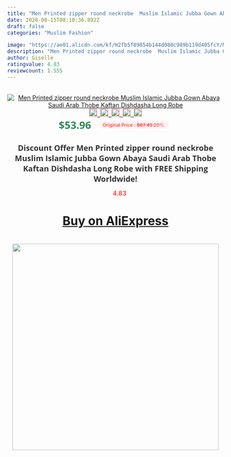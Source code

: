 ```yaml
---
title: "Men Printed zipper round neckrobe  Muslim Islamic Jubba Gown Abaya Saudi Arab Thobe Kaftan Dishdasha Long Robe"
date: 2020-08-15T08:10:36.892Z
draft: false
categories: "Muslim Fashion"

image: "https://ae01.alicdn.com/kf/H2fb5f89854b144d080c989b119d405fcY/Men-Printed-zipper-round-neckrobe-Muslim-Islamic-Jubba-Gown-Abaya-Saudi-Arab-Thobe-Kaftan-Dishdasha-Long.jpg"
description: "Men Printed zipper round neckrobe  Muslim Islamic Jubba Gown Abaya Saudi Arab Thobe Kaftan Dishdasha Long Robe"
author: Giselle
ratingvalue: 4.83
reviewcount: 1.555
---
```

<br>
<div style="text-align: center;">
<a href="https://s.click.aliexpress.com/e/_9JNNuD" target="_blank" rel="nofollow noopener noreferrer"><img alt="Men Printed zipper round neckrobe  Muslim Islamic Jubba Gown Abaya Saudi Arab Thobe Kaftan Dishdasha Long Robe" class="magnifier-image" src="https://ae01.alicdn.com/kf/H2fb5f89854b144d080c989b119d405fcY/Men-Printed-zipper-round-neckrobe-Muslim-Islamic-Jubba-Gown-Abaya-Saudi-Arab-Thobe-Kaftan-Dishdasha-Long.jpg_640x640.jpg">
<br>
<img style="border:1px solid salmon" src="https://ae01.alicdn.com/kf/H2fb5f89854b144d080c989b119d405fcY/Men-Printed-zipper-round-neckrobe-Muslim-Islamic-Jubba-Gown-Abaya-Saudi-Arab-Thobe-Kaftan-Dishdasha-Long.jpg_120x120.jpg">&nbsp;&nbsp;<img style="border:1px solid salmon" src="https://ae01.alicdn.com/kf/H392c359fd9e9483c83cb8552dd9d365d2/Men-Printed-zipper-round-neckrobe-Muslim-Islamic-Jubba-Gown-Abaya-Saudi-Arab-Thobe-Kaftan-Dishdasha-Long.png_120x120.jpg">&nbsp;&nbsp;<img style="border:1px solid salmon" src="https://ae01.alicdn.com/kf/Hed351c1360a64e0c881eaa985ec863428/Men-Printed-zipper-round-neckrobe-Muslim-Islamic-Jubba-Gown-Abaya-Saudi-Arab-Thobe-Kaftan-Dishdasha-Long.jpg_120x120.jpg">&nbsp;&nbsp;<img style="border:1px solid salmon" src="https://ae01.alicdn.com/kf/H54450e174b0e4c9e9942ce2e0ba9921a8/Men-Printed-zipper-round-neckrobe-Muslim-Islamic-Jubba-Gown-Abaya-Saudi-Arab-Thobe-Kaftan-Dishdasha-Long.jpg_120x120.jpg">&nbsp;&nbsp;<img style="border:1px solid salmon" src="https://ae01.alicdn.com/kf/H5a89d0d1ac80417daf31d45700693f6bb/Men-Printed-zipper-round-neckrobe-Muslim-Islamic-Jubba-Gown-Abaya-Saudi-Arab-Thobe-Kaftan-Dishdasha-Long.jpg_120x120.jpg"></a></div><br0>
<div style="text-align: center;"><span style="background-color: white; border: 0px; box-sizing: border-box; color: seagreen; display: inline-block; font-family: &quot;open sans&quot; , &quot;arial&quot; , &quot;helvetica&quot; , sans-serif , &quot;heiti&quot;; font-size: 24px; font-stretch: inherit; font-weight: 700; line-height: inherit; margin: 0px 10px 0px 0px; padding: 0px; vertical-align: middle;">$53.96 </span>
<span style="background: rgb(255 , 241 , 241); border-radius: 3px; border: 0px; box-sizing: border-box; color: #ff4747; display: inline-block; font-family: inherit; font-size: 12px; font-stretch: inherit; font-style: inherit; font-variant: inherit; font-weight: 600; line-height: inherit; margin: 0px; padding: 2px 5px; transform: scale(0.9); vertical-align: middle;">Original Price : <b style="text-decoration: line-through;">$67.45 </b> 20%&nbsp;&nbsp;</span></div>
<h1 style="color: #333333; display: inline-block; font-family: &quot;open sans&quot; , &quot;arial&quot; , &quot;helvetica&quot; , sans-serif , &quot;heiti&quot;; font-size: 18px; font-stretch: inherit; font-weight: 700; text-align: center;">Discount Offer Men Printed zipper round neckrobe  Muslim Islamic Jubba Gown Abaya Saudi Arab Thobe Kaftan Dishdasha Long Robe with FREE Shipping Worldwide!</h1>
<div style="color: #ff4747; text-align: center;">
<img src="https://4.bp.blogspot.com/-M0ZcTcb-5uY/XleCXlxnR4I/AAAAAAAAAEc/OrjgMkXV1oMQFaCRZj5HQwOCBcu3w1FegCPcBGAYYCw/s1600/star.png" style="height: 15px;">&nbsp;<b>4.83</b></div>
<div class="button_cont" align="center"><a class="buynow_a" href="https://s.click.aliexpress.com/e/_9JNNuD" target="_blank" rel="nofollow noopener noreferrer"><H1>Buy on AliExpress</H1></a></div><br>
<div class="separator" style="clear: both; text-align: center;">
<img src="https://lh3.googleusercontent.com/-pTy5HemUv9M/XlePHvY0dAI/AAAAAAAAAE4/0nX5iRUoIWY8eMW9Dpxeirr157OZliDIgCLcBGAsYHQ/s1600/badge.gif" width="480">
</div>
